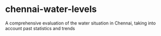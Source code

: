 # chennai-water-levels
A comprehensive evaluation of the water situation in Chennai, taking into account past statistics and trends
